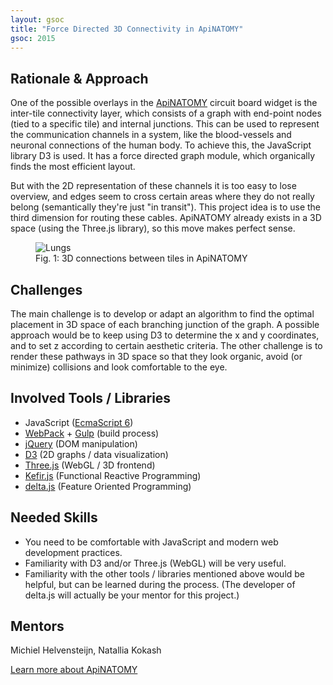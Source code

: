 ```yaml
---
layout: gsoc 
title: "Force Directed 3D Connectivity in ApiNATOMY"
gsoc: 2015
---
```


Rationale & Approach
--------------------

One of the possible overlays in the [ApiNATOMY](http://www.apinatomy.org) circuit board widget is the inter-tile connectivity layer, which consists of a graph with end-point nodes (tied to a specific tile) and internal junctions. This can be used to represent the communication channels in a system, like the blood-vessels and neuronal connections of the human body. To achieve this, the JavaScript library D3 is used. It has a force directed graph module, which organically finds the most efficient layout.

But with the 2D representation of these channels it is too easy to lose overview, and edges seem to cross certain areas where they do not really belong (semantically they're just "in transit"). This project idea is to use the third dimension for routing these cables. ApiNATOMY already exists in a 3D space (using the Three.js library), so this move makes perfect sense.

<figure>
	<img src="{{ site.baseurl }}gsoc/2015/img/apinatomy/apinatomy_3d.jpg" alt="Lungs" style="max-height: 200px">
	<figcaption>Fig. 1: 3D connections between tiles in ApiNATOMY</figcaption>
</figure>

Challenges
---------

The main challenge is to develop or adapt an algorithm to find the optimal placement in 3D space of each branching junction of the graph. A possible approach would be to keep using D3 to determine the x and y coordinates, and to set z according to certain aesthetic criteria.
The other challenge is to render these pathways in 3D space so that they look organic, avoid (or minimize) collisions and look comfortable to the eye.

Involved Tools / Libraries
---------------------------

* JavaScript ([EcmaScript 6](https://github.com/lukehoban/es6features))
* [WebPack](http://webpack.github.io/) + [Gulp](http://gulpjs.com/) (build process)
* [jQuery](http://jquery.com/) (DOM manipulation)
* [D3](http://d3js.org/) (2D graphs / data visualization)
* [Three.js](http://threejs.org/) (WebGL / 3D frontend)
* [Kefir.js](https://pozadi.github.io/kefir/) (Functional Reactive Programming)
* [delta.js](https://github.com/mhelvens/delta.js) (Feature Oriented Programming)

Needed Skills
-------------

* You need to be comfortable with JavaScript and modern web development practices.
* Familiarity with D3 and/or Three.js (WebGL) will be very useful.
* Familiarity with the other tools / libraries mentioned above would be helpful, but can be learned during the process. (The developer of delta.js will actually be your mentor for this project.)

Mentors
-------

Michiel Helvensteijn, Natallia Kokash

<a target="_blank" class="btn btn-primary pull-right" href="{{ site.baseurl }}gsoc/2015/projects/apinatomy.html">Learn more about ApiNATOMY</a>  
<br> 
